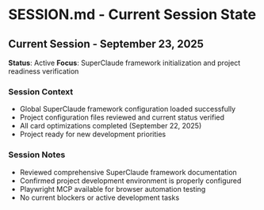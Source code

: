 # SESSION.md - Current Session State

## Current Session - September 23, 2025
**Status**: Active
**Focus**: SuperClaude framework initialization and project readiness verification

### Session Context
- Global SuperClaude framework configuration loaded successfully
- Project configuration files reviewed and current status verified
- All card optimizations completed (September 22, 2025)
- Project ready for new development priorities

### Session Notes
- Reviewed comprehensive SuperClaude framework documentation
- Confirmed project development environment is properly configured
- Playwright MCP available for browser automation testing
- No current blockers or active development tasks